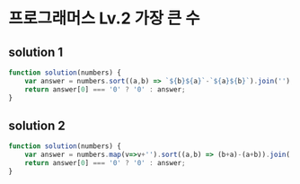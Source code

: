 # 프로그래머스 Lv.2 가장 큰 수

## solution 1

```javascript
function solution(numbers) {
    var answer = numbers.sort((a,b) => `${b}${a}`-`${a}${b}`).join('');
    return answer[0] === '0' ? '0' : answer;
}
```

## solution 2

```javascript
function solution(numbers) {
    var answer = numbers.map(v=>v+'').sort((a,b) => (b+a)-(a+b)).join('');
    return answer[0] === '0' ? '0' : answer;
}
```